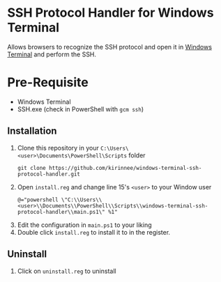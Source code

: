 # SSH Protocol Handler for Windows Terminal
Allows browsers to recognize the SSH protocol and open it in [Windows Terminal](https://www.microsoft.com/en-sg/p/windows-terminal/9n0dx20hk701?SilentAuth=1&wa=wsignin1.0&activetab=pivot:overviewtab) and perform the SSH.

# Pre-Requisite
- Windows Terminal
- SSH.exe (check in PowerShell with `gcm ssh`)

## Installation
1. Clone this repository in your `C:\Users\<user>\Documents\PowerShell\Scripts` folder
    ```
    git clone https://github.com/kirinnee/windows-terminal-ssh-protocol-handler.git
    ```
2. Open `install.reg` and change line 15's `<user>` to your Window user
    ```
    @="powershell \"C:\\Users\\<user>\\Documents\\PowerShell\\Scripts\\windows-terminal-ssh-protocol-handler\\main.ps1\" %1"
    ```
3. Edit the configuration in `main.ps1` to your liking
4. Double click `install.reg` to install it to in the register.

## Uninstall
1. Click on `uninstall.reg` to uninstall